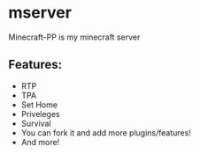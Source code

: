 # mserver
 Minecraft-PP is my minecraft server
 ## Features:
 - RTP
 - TPA
 - Set Home
 - Priveleges
 - Survival
 - You can fork it and add more plugins/features!
 - And more!

